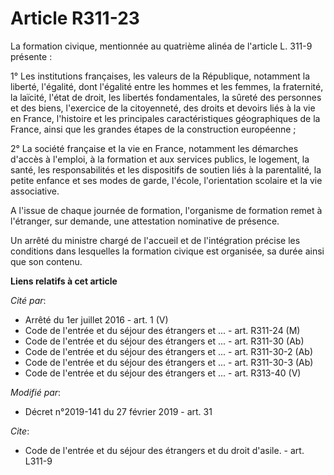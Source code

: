 # Article R311-23

La formation civique, mentionnée au quatrième alinéa de l'article L. 311-9 présente : 

1° Les institutions françaises, les valeurs de la République, notamment la liberté, l'égalité, dont l'égalité entre les
hommes et les femmes, la fraternité, la laïcité, l'état de droit, les libertés fondamentales, la sûreté des personnes et des
biens, l'exercice de la citoyenneté, des droits et devoirs liés à la vie en France, l'histoire et les principales
caractéristiques géographiques de la France, ainsi que les grandes étapes de la construction européenne ; 

2° La société française et la vie en France, notamment les démarches d'accès à l'emploi, à la formation et aux services
publics, le logement, la santé, les responsabilités et les dispositifs de soutien liés à la parentalité, la petite enfance et
ses modes de garde, l'école, l'orientation scolaire et la vie associative. 

A l'issue de chaque journée de formation, l'organisme de formation remet à l'étranger, sur demande, une attestation
nominative de présence. 

Un arrêté du ministre chargé de l'accueil et de l'intégration précise les conditions dans lesquelles la formation civique est
organisée, sa durée ainsi que son contenu.

**Liens relatifs à cet article**

_Cité par_:

  - Arrêté du 1er juillet 2016 - art. 1 (V)
  - Code de l'entrée et du séjour des étrangers et ... - art. R311-24 (M)
  - Code de l'entrée et du séjour des étrangers et ... - art. R311-30 (Ab)
  - Code de l'entrée et du séjour des étrangers et ... - art. R311-30-2 (Ab)
  - Code de l'entrée et du séjour des étrangers et ... - art. R311-30-3 (Ab)
  - Code de l'entrée et du séjour des étrangers et ... - art. R313-40 (V)

_Modifié par_:

  - Décret n°2019-141 du 27 février 2019 - art. 31

_Cite_:

  - Code de l'entrée et du séjour des étrangers et du droit d'asile. - art. L311-9
